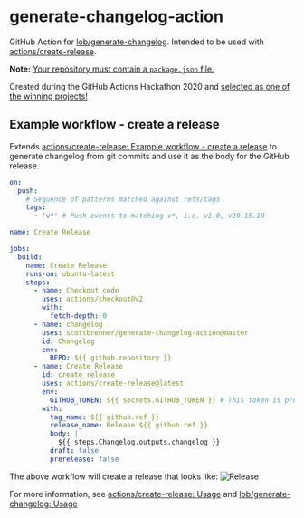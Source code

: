 # generate-changelog-action

GitHub Action for [lob/generate-changelog](https://github.com/lob/generate-changelog/). Intended to be used with [actions/create-release](https://github.com/actions/create-release).

**Note:** [Your repository must contain a `package.json` file.](https://github.com/lob/generate-changelog/issues/38#issuecomment-362726723)

Created during the GitHub Actions Hackathon 2020 and [selected as one of the winning projects!](https://docs.google.com/spreadsheets/d/1YL6mjJXGt3-75GejQCubsOvWwtYcGaqbJA7msnsh7Tg/edit#gid=0&range=A100:C100)

## Example workflow - create a release
Extends [actions/create-release: Example workflow - create a release](https://github.com/actions/create-release#example-workflow---create-a-release) to generate changelog from git commits and use it as the body for the GitHub release.

```yaml
on:
  push:
    # Sequence of patterns matched against refs/tags
    tags:
      - 'v*' # Push events to matching v*, i.e. v1.0, v20.15.10

name: Create Release

jobs:
  build:
    name: Create Release
    runs-on: ubuntu-latest
    steps:
      - name: Checkout code
        uses: actions/checkout@v2
        with:
          fetch-depth: 0
      - name: changelog
        uses: scottbrenner/generate-changelog-action@master
        id: Changelog
        env:
          REPO: ${{ github.repository }}
      - name: Create Release
        id: create_release
        uses: actions/create-release@latest
        env:
          GITHUB_TOKEN: ${{ secrets.GITHUB_TOKEN }} # This token is provided by Actions, you do not need to create your own token
        with:
          tag_name: ${{ github.ref }}
          release_name: Release ${{ github.ref }}
          body: |
            ${{ steps.Changelog.outputs.changelog }}
          draft: false
          prerelease: false
```

The above workflow will create a release that looks like:
![Release](release.png)

For more information, see [actions/create-release: Usage](https://github.com/actions/create-release#usage) and [lob/generate-changelog: Usage](https://github.com/lob/generate-changelog#usage)

